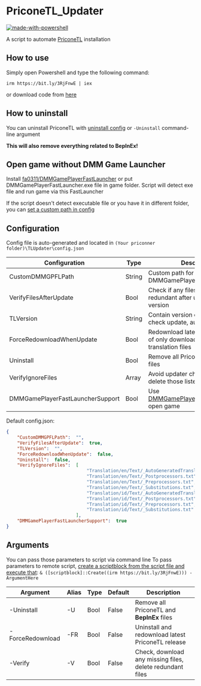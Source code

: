 # PriconeTL_Updater

[![made-with-powershell](https://img.shields.io/badge/PowerShell-1f425f?logo=Powershell)](https://microsoft.com/PowerShell)

A script to automate [PriconeTL](https://github.com/ImaterialC/PriconeTL) installation

## How to use

Simply open Powershell and type the following command:

`irm https://bit.ly/3RjFnwE | iex`

or download code from [here](https://github.com/touanu/PriconeTL_Updater/archive/main.zip)

## How to uninstall

You can uninstall PriconeTL with [uninstall config](#configuration) or `-Uninstall` command-line argument

**This will also remove everything related to BepInEx!**

## Open game without DMM Game Launcher

Install [fa0311/DMMGamePlayerFastLauncher](https://github.com/fa0311/DMMGamePlayerFastLauncher) or put DMMGamePlayerFastLauncher.exe file in game folder. Script will detect exe file and run game via this FastLauncher

If the script doesn't detect executable file or you have it in different folder, you can [set a custom path in config](#configuration)

## Configuration

Config file is auto-generated and located in `(Your priconner folder)\TLUpdater\config.json`


| Configuration                    | Type   | Description                                                                        |
| -------------------------------- | ------ | ---------------------------------------------------------------------------------- |
| CustomDMMGPFLPath                | String | Custom path for DMMGamePlayerFastLauncher.exe                                      |
| VerifyFilesAfterUpdate           | Bool   | Check if any files are missing or redundant after updating to new version          |
| TLVersion                        | String | Contain version of PriconeTL to check update, auto-generated                       |
| ForceRedownloadWhenUpdate        | Bool   | Redownload latest release instead of only downloading changed translation files    |
| Uninstall                        | Bool   | Remove all PriconeTL and **BepInEx** files                                         |
| VerifyIgnoreFiles                | Array  | Avoid updater check, download or delete those listed files                         |
| DMMGamePlayerFastLauncherSupport | Bool   | Use [DMMGamePlayerFastLauncher](#open-game-without-dmm-game-launcher) to open game |


Default config.json:

```json
{
    "CustomDMMGPFLPath":  "",
    "VerifyFilesAfterUpdate":  true,
    "TLVersion":  "",
    "ForceRedownloadWhenUpdate":  false,
    "Uninstall":  false,
    "VerifyIgnoreFiles":  [
                              "Translation/en/Text/_AutoGeneratedTranslations.txt",
                              "Translation/en/Text/_Postprocessors.txt",
                              "Translation/en/Text/_Preprocessors.txt",
                              "Translation/en/Text/_Substitutions.txt",
                              "Translation/id/Text/_AutoGeneratedTranslations.txt",
                              "Translation/id/Text/_Postprocessors.txt",
                              "Translation/id/Text/_Preprocessors.txt",
                              "Translation/id/Text/_Substitutions.txt"
                          ],
    "DMMGamePlayerFastLauncherSupport":  true
}
```

## Arguments

You can pass those parameters to script via command line
To pass parameters to remote script, [create a scriptblock from the script file and execute that](https://stackoverflow.com/a/63157192):
`& ([scriptblock]::Create((irm https://bit.ly/3RjFnwE))) -ArgumentHere`

| Argument         | Alias | Type | Default | Description                                               |
| ---------------- | ----- | ---- | ------- | --------------------------------------------------------- |
| -Uninstall       | -U    | Bool | False   | Remove all PriconeTL and **BepInEx** files                |
| -ForceRedownload | -FR   | Bool | False   | Uninstall and redownload latest PriconeTL release         |
| -Verify          | -V    | Bool | False   | Check, download any missing files, delete redundant files |
